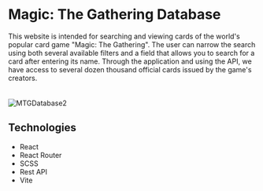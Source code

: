 # Magic: The Gathering Database
This website is intended for searching and viewing cards of the world's popular card game "Magic: The Gathering". The user can narrow the search using both several available filters and a field that allows you to search for a card after entering its name. Through the application and using the API, we have access to several dozen thousand official cards issued by the game's creators.<br/><br/><br/>
![MTGDatabase2](https://github.com/Marekplo/MagicTheGatheringCardDatabase/assets/94579632/72174c69-89ed-48f5-baba-bb2122aacbc5)

## Technologies
* React
* React Router
* SCSS
* Rest API
* Vite
